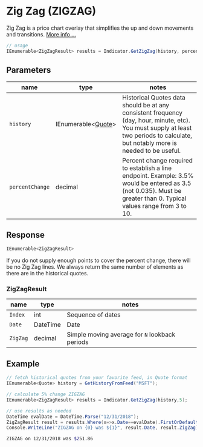 ﻿# Zig Zag (ZIGZAG)

Zig Zag is a price chart overlay that simplifies the up and down movements and transitions.
[More info ...](https://school.stockcharts.com/doku.php?id=technical_indicators:zigzag)

```csharp
// usage
IEnumerable<ZigZagResult> results = Indicator.GetZigZag(history, percentChange);  
```

## Parameters

| name | type | notes
| -- |-- |--
| `history` | IEnumerable\<[Quote](../../GUIDE.md#quote)\> | Historical Quotes data should be at any consistent frequency (day, hour, minute, etc).  You must supply at least two periods to calculate, but notably more is needed to be useful.
| `percentChange` | decimal | Percent change required to establish a line endpoint.  Example: 3.5% would be entered as 3.5 (not 0.035).  Must be greater than 0.  Typical values range from 3 to 10.

## Response

```csharp
IEnumerable<ZigZagResult>
```

If you do not supply enough points to cover the percent change, there will be no Zig Zag lines.  We always return the same number of elements as there are in the historical quotes.

### ZigZagResult

| name | type | notes
| -- |-- |--
| `Index` | int | Sequence of dates
| `Date` | DateTime | Date
| `ZigZag` | decimal | Simple moving average for `N` lookback periods

## Example

```csharp
// fetch historical quotes from your favorite feed, in Quote format
IEnumerable<Quote> history = GetHistoryFromFeed("MSFT");

// calculate 5% change ZIGZAG
IEnumerable<ZigZagResult> results = Indicator.GetZigZag(history,5);

// use results as needed
DateTime evalDate = DateTime.Parse("12/31/2018");
ZigZagResult result = results.Where(x=>x.Date==evalDate).FirstOrDefault();
Console.WriteLine("ZIGZAG on {0} was ${1}", result.Date, result.ZigZag);
```

```bash
ZIGZAG on 12/31/2018 was $251.86
```
